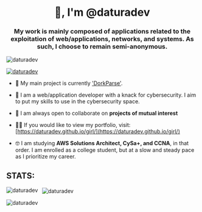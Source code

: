 <h1 align="center">👋, I'm @daturadev</h1>
<h3
 align="center">My work is mainly composed of applications related to
 the exploitation of web/applications, networks, and systems. As such, I choose to remain semi-anonymous.</h3>

<p align="left"> <img 
src="https://komarev.com/ghpvc/?username=daturadev&label=Profile%20views&color=0e75b6&style=flat"
 alt="daturadev" /> </p>

<p align="left"> <a 
href="https://github.com/ryo-ma/github-profile-trophy"><img 
src="https://github-profile-trophy.vercel.app/?username=daturadev" 
alt="daturadev" /></a> </p>

- 🔭 My main project is currently ['DorkParse'](https://github.com/daturadev/DorkParse).

- 🌱 I am a web/application developer with a knack for cybersecurity. I aim to put my skills to use in the cybersecurity space.
  
- 👯 I am always open to collaborate on **projects of mutual interest**

- 👨‍💻 If you would like to view my portfolio, visit: [https://daturadev.github.io/girl/](https://daturadev.github.io/girl/)

- 🤓 I am studying **AWS Solutions Architect, CySa+, and CCNA**, in that order. I am enrolled as a college student, but at a slow and steady pace as I prioritize my career.

  

## STATS:

<p>
<img align="left" src="https://github-readme-stats.vercel.app/api/top-langs?username=daturadev&show_icons=true&locale=en&layout=compact" alt="daturadev"/>
</p>

<p>
&nbsp;
<img align="center" src="https://github-readme-stats.vercel.app/api?username=daturadev&show_icons=true&locale=en" alt="daturadev" />
</p>

<p>
<img align="center" src="https://github-readme-streak-stats.herokuapp.com/?user=daturadev&" alt="daturadev" />
</p>
